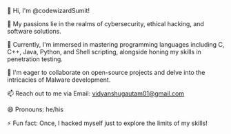 👋 Hi, I'm @codewizardSumit!

👀 My passions lie in the realms of cybersecurity, ethical hacking, and software solutions.

🌱 Currently, I'm immersed in mastering programming languages including C, C++, Java, Python, and Shell scripting, alongside honing my skills in penetration testing.

💞 I'm eager to collaborate on open-source projects and delve into the intricacies of Malware development.

📫 Reach out to me via Email: vidyanshugautam01@gmail.com

😄 Pronouns: he/his

⚡ Fun fact: Once, I hacked myself just to explore the limits of my skills!

<!---
codewizardSumit/codewizardSumit is a ✨ special ✨ repository because its `README.md` (this file) appears on your GitHub profile.
You can click the Preview link to take a look at your changes.
--->
